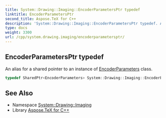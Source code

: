 ```yaml
---
title: System::Drawing::Imaging::EncoderParametersPtr typedef
linktitle: EncoderParametersPtr
second_title: Aspose.TeX for C++
description: 'System::Drawing::Imaging::EncoderParametersPtr typedef. An alias for a shared pointer to an instance of EncoderParameters class in C++.'
type: docs
weight: 3300
url: /cpp/system.drawing.imaging/encoderparametersptr/
---
```

## EncoderParametersPtr typedef


An alias for a shared pointer to an instance of [EncoderParameters](../encoderparameters/) class.

```cpp
typedef SharedPtr<EncoderParameters> System::Drawing::Imaging::EncoderParametersPtr
```

## See Also

* Namespace [System::Drawing::Imaging](../)
* Library [Aspose.TeX for C++](../../)
